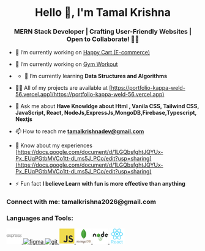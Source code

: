 <h1 align="center">Hello 👋, I'm Tamal Krishna</h1>
<h3 align="center">MERN Stack Developer | Crafting User-Friendly Websites | Open to Collaborate! 🚀✨</h3>

- 🔭 I’m currently working on [Happy Cart (E-commerce)](https://happy-cart-client.vercel.app/)

- 🔭 I’m currently working on [Gym Workout](https://gym-workout-silk.vercel.app/)

- - 🌱 I’m currently learning **Data Structures and Algorithms**

- 👨‍💻 All of my projects are available at [https://portfolio-kappa-weld-56.vercel.app](https://portfolio-kappa-weld-56.vercel.app)

- 💬 Ask me about **Have Knowldge about Html , Vanila CSS, Tailwind CSS, JavaScript, React, NodeJs,ExpressJs,MongoDB,Firebase,Typescript, Nextjs**

- 📫 How to reach me **tamalkrishnadev@gmail.com**

- 📄 Know about my experiences [https://docs.google.com/document/d/1LGQbsfghtJQYUx-Px_EUqPGtbMVCo1tt-dLms5J_PCo/edit?usp=sharing](https://docs.google.com/document/d/1LGQbsfghtJQYUx-Px_EUqPGtbMVCo1tt-dLms5J_PCo/edit?usp=sharing)

- ⚡ Fun fact **I believe Learn with fun is more effective than anything**

<h3 align="left">Connect with me: tamalkrishna2026@gmail.com</h3>
<p align="left">
</p>

<h3 align="left">Languages and Tools:</h3>
<p align="left"> <a href="https://expressjs.com" target="_blank" rel="noreferrer"> <img src="https://raw.githubusercontent.com/devicons/devicon/master/icons/express/express-original-wordmark.svg" alt="express" width="40" height="40"/> </a> <a href="https://www.figma.com/" target="_blank" rel="noreferrer"> <img src="https://www.vectorlogo.zone/logos/figma/figma-icon.svg" alt="figma" width="40" height="40"/> </a> <a href="https://git-scm.com/" target="_blank" rel="noreferrer"> <img src="https://www.vectorlogo.zone/logos/git-scm/git-scm-icon.svg" alt="git" width="40" height="40"/> </a> <a href="https://developer.mozilla.org/en-US/docs/Web/JavaScript" target="_blank" rel="noreferrer"> <img src="https://raw.githubusercontent.com/devicons/devicon/master/icons/javascript/javascript-original.svg" alt="javascript" width="40" height="40"/> </a> <a href="https://www.mongodb.com/" target="_blank" rel="noreferrer"> <img src="https://raw.githubusercontent.com/devicons/devicon/master/icons/mongodb/mongodb-original-wordmark.svg" alt="mongodb" width="40" height="40"/> </a> <a href="https://nodejs.org" target="_blank" rel="noreferrer"> <img src="https://raw.githubusercontent.com/devicons/devicon/master/icons/nodejs/nodejs-original-wordmark.svg" alt="nodejs" width="40" height="40"/> </a> <a href="https://reactjs.org/" target="_blank" rel="noreferrer"> <img src="https://raw.githubusercontent.com/devicons/devicon/master/icons/react/react-original-wordmark.svg" alt="react" width="40" height="40"/> </a> </p>

